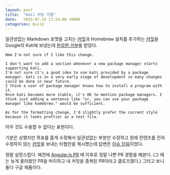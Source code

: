 ```yaml
---
layout: post
title:  "Kati 커밋 거절"
date:   2015-07-25 17:54:00 +0900
categories: build
---
```


일관성없는 Markdown 포맷을 고치는 [커밋](https://github.com/dalinaum/kati/commit/82a3e803fc35a1bf8936b612b77afac900e7e7fd)과 Homebrew 설치를 추가하는 [커밋](https://github.com/dalinaum/kati/commit/307d3edd80d391797a0673aaecf4d4405647b37c)을 Google의 Kati에 보냈는데 [완강한 거부](https://github.com/google/kati/pull/12#issuecomment-124793479)를 받았다.

```
Hmm I'm not sure if I like this change.

I don't want to add a section whenever a new package manager starts supporting kati.
I'm not sure it's a good idea to use kati provided by a package manager. kati is in a very early stage of development so many changes could be done in near future.
I think a user of package manager knows how to install a program with it.
Once kati becomes more stable, it's OK to mention package managers. I think just adding a sentence like "or, you can use your package manager like homebrew." would be sufficient.

As for the formatting change, I'd slightly prefer the current style because it looks prettier as a text file.
```

아무 것도 수용할 수 없다는 표현이다.

기분은 상했지만 목표를 좁게 수정해서 일관성없는 부분만 수정하고 원래 컨텐츠를 전혀 수정하지 않는 [커밋](https://github.com/dalinaum/kati/commit/7c80f7a1111336e0d2cb2ad5ef3907003b2af502)을 보내는 타협안을 제시했는데 답변은 [이슈 닫음](https://github.com/google/kati/pull/12#issuecomment-124817492)이었다.

정말 실망스럽다. 예전에 [Angular.js PR](https://github.com/angular/angular.js/pull/7589) 때 이후로 정말 나쁜 PR 경험을 해본다. (그 때는 늦게 올라왔던 PR을 머지하고 내 커밋을 중복된 PR이라고 클로즈했다.) 그러고 보니 둘다 구글 제품이다.
